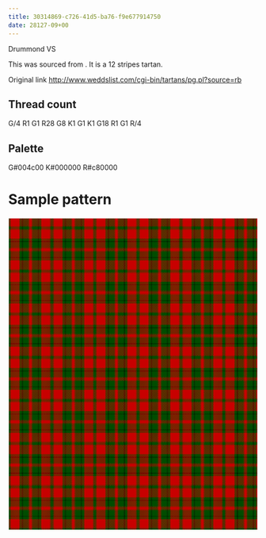 ```yaml
---
title: 30314869-c726-41d5-ba76-f9e677914750
date: 28127-09+00
---
```

Drummond VS

This was sourced from <no value>.  It is a 12 stripes tartan.

Original link http://www.weddslist.com/cgi-bin/tartans/pg.pl?source=rb

## Thread count
G/4 R1 G1 R28 G8 K1 G1 K1 G18 R1 G1 R/4

## Palette
G#004c00 K#000000 R#c80000

# Sample pattern

![Tartan detail](tartan.png "G/4 R1 G1 R28 G8 K1 G1 K1 G18 R1 G1 R/4 tartan")